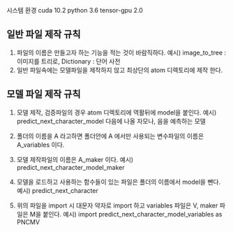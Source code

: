 시스템 환경
cuda 10.2
python 3.6
tensor-gpu 2.0



## 일반 파일 제작 규칙
1. 파일의 이름은 만들고자 하는 기능을 적는 것이 바람직하다.
예시) image_to_tree : 이미지를 트리로, Dictionary : 단어 사전
2. 일반 파일속에는 모델파일을 제작하지 않고 최상단의 atom 디렉토리에 제작 한다.



## 모델 파일 제작 규칙
1. 모델 제작, 검증파일의 경우 atom 디렉토리에 역활뒤에 model을 붙인다.
예시) predict_next_character_model
    다음에 나올 자모나, 음을 예측하는 모델
   
2. 폴더의 이름을 A 라고하면 폴더안에 A 에서만 사용되는 변수파일의 이름은 A_variables 이다.
3. 모델 제작파일의 이름은 A_maker 이다. 예시) predict_next_character_model_maker
4. 모델을 로드하고 사용하는 함수들이 있는 파일은 폴더의 이름에서 model을 뺀다.
    예시) predict_next_character

5. 위의 파일을 import 시 대문자 약자로 import 하고 variables 파일은 V, maker 파일은 M을 붙인다.
    예시) import predict_next_character_model_variables as PNCMV
    
 
    
